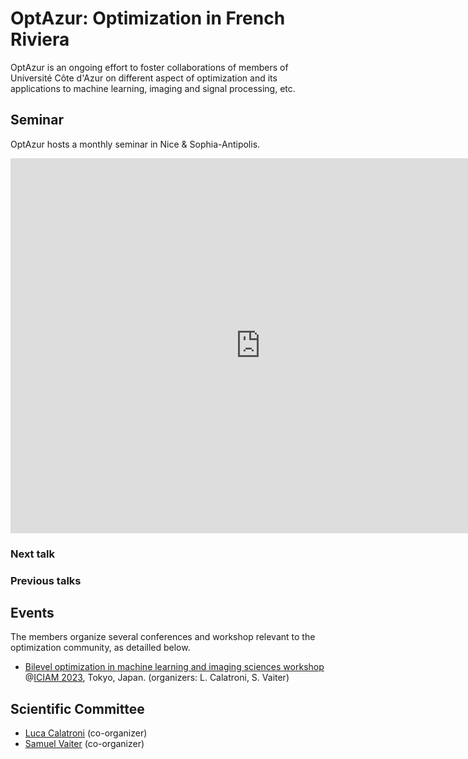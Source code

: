 # OptAzur: Optimization in French Riviera

OptAzur is an ongoing effort to foster collaborations of members of Université Côte d'Azur on different aspect of optimization and its applications to machine learning, imaging and signal processing, etc. 

## Seminar

OptAzur hosts a monthly seminar in Nice & Sophia-Antipolis.

<iframe src="https://calendar.google.com/calendar/embed?src=777634d8e23d216a22f2e45d2f1c56cfd1b2cafd4dedb0f48458a55bef4f7a0f%40group.calendar.google.com&ctz=Europe%2FParis" style="border: 0" width="800" height="600" frameborder="0" scrolling="no"></iframe>

### Next talk

### Previous talks

## Events

The members organize several conferences and workshop relevant to the optimization community, as detailled below.

- [Bilevel optimization in machine learning and imaging sciences workshop](https://iciam2023.org/registered_data?id=00400) @[ICIAM 2023](https://iciam2023.org/accepted_ms#00400_Bilevel_optimization_in_machine_learning_and_imaging_sciences), Tokyo, Japan. (organizers: L. Calatroni, S. Vaiter)

## Scientific Committee

- [Luca Calatroni](https://sites.google.com/view/lucacalatroni/home) (co-organizer)
- [Samuel Vaiter](https://samuelvaiter.com) (co-organizer)
